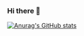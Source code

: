 ### Hi there 👋

[![Anurag's GitHub stats](https://github-readme-stats.vercel.app/api?username=ZimTang)](https://github.com/anuraghazra/github-readme-stats)
